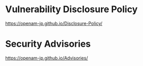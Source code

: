 # Vulnerability Disclosure Policy

https://openam-jp.github.io/Disclosure-Policy/


# Security Advisories

https://openam-jp.github.io/Advisories/
